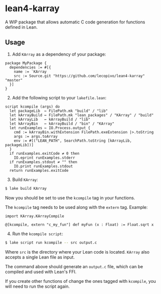 # lean4-karray

A WIP package that allows automatic C code generation for functions defined in
Lean.

## Usage

1. Add `KArray` as a dependency of your package:

```lean
package MyPackage {
  dependencies := #[{
    name := `KArray
    src := Source.git "https://github.com/lecopivo/lean4-karray" "master"
  }]
}
```

2. Add the following script to your `lakefile.lean`:

```lean
script kcompile (args) do
  let packageLib  ← FilePath.mk "build" / "lib"
  let kArrayBuild ← FilePath.mk "lean_packages" / "KArray" / "build"
  let kArrayLib   ← kArrayBuild / "lib"
  let kArrayBin   ← kArrayBuild / "bin" / "KArray"
  let runExamples ← IO.Process.output {
    cmd := kArrayBin.withExtension FilePath.exeExtension |>.toString
    args := args.toArray
    env := #[("LEAN_PATH", SearchPath.toString [kArrayLib, packageLib])]
  }
  if runExamples.exitCode ≠ 0 then
    IO.eprint runExamples.stderr
  if runExamples.stdout ≠ "" then
    IO.print runExamples.stdout
  return runExamples.exitCode
```

3. Build `KArray`:

```bash
$ lake build KArray
```

Now you should be set to use the `kcompile` tag in your functions.

The `kcompile` tag needs to be used along with the `extern` tag. Example:

```lean
import KArray.KArrayCompile

@[kcompile, extern "c_my_fun"] def myFun (x : Float) := Float.sqrt x
```

4. Run the `kcompile script`:

```bash
$ lake script run kcompile -- src output.c
```

Where `src` is the directory where your Lean code is located. `KArray` also
accepts a single Lean file as input.

The command above should generate an `output.c` file, which can be compiled
and used with Lean's FFI.

If you create other functions of change the ones tagged with `kcompile`, you
will need to run the script again.
